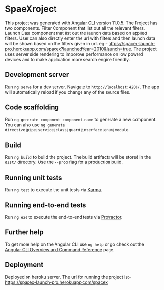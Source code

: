 # SpaeXroject

This project was generated with [Angular CLI](https://github.com/angular/angular-cli) version 11.0.5. The Project has two components. Filter Component that list out all the relevant filters. Launch Data component that list out the launch data based on applied filters. User can also directly enter the url with filters and then launch data will be shown based on the filters given in url. eg:-  https://spacex-launch-pro.herokuapp.com/spacex?launchedYear=2010&launch=true. 
The project uses server side rendering to imporove performance on low powerd devices and to make application more search engine friendly.

## Development server

Run `ng serve` for a dev server. Navigate to `http://localhost:4200/`. The app will automatically reload if you change any of the source files.

## Code scaffolding

Run `ng generate component component-name` to generate a new component. You can also use `ng generate directive|pipe|service|class|guard|interface|enum|module`.

## Build

Run `ng build` to build the project. The build artifacts will be stored in the `dist/` directory. Use the `--prod` flag for a production build.

## Running unit tests

Run `ng test` to execute the unit tests via [Karma](https://karma-runner.github.io).

## Running end-to-end tests

Run `ng e2e` to execute the end-to-end tests via [Protractor](http://www.protractortest.org/).

## Further help

To get more help on the Angular CLI use `ng help` or go check out the [Angular CLI Overview and Command Reference](https://angular.io/cli) page.


## Deployment

Deployed on heroku server. The url for running the project is:- https://spacex-launch-pro.herokuapp.com/spacex